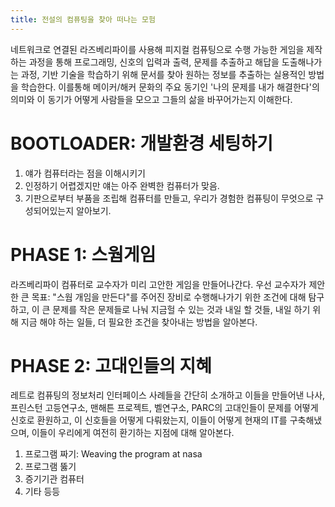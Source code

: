```yaml
---
title: 전설의 컴퓨팅을 찾아 떠나는 모험
---
```


네트워크로 연결된 라즈베리파이를 사용해 피지컬 컴퓨팅으로 수행 가능한 게임을 제작하는 과정을 통해 프로그래밍, 신호의 입력과 출력, 문제를 추출하고 해답을 도출해나가는 과정, 기반 기술을 학습하기 위해 문서를 찾아 원하는 정보를 추출하는 실용적인 방법을 학습한다. 이를통해 메이커/해커 문화의 주요 동기인 '나의 문제를 내가 해결한다'의 의미와 이 동기가 어떻게 사람들을 모으고 그들의 삶을 바꾸어가는지 이해한다.

# BOOTLOADER: 개발환경 세팅하기

1. 얘가 컴퓨터라는 점을 이해시키기
2. 인정하기 어렵겠지만 얘는 아주 완벽한 컴퓨터가 맞음.
3. 기판으로부터 부품을 조립해 컴퓨터를 만들고, 우리가 경험한 컴퓨팅이 무엇으로 구성되어있는지 알아보기.

# PHASE 1: 스웜게임

라즈베리파이 컴퓨터로 교수자가 미리 고안한 게임을 만들어나간다. 우선 교수자가 제안한 큰 목표: "스웜 개임을 만든다"를 주어진 장비로 수행해나가기 위한 조건에 대해 탐구하고, 이 큰 문제를 작은 문제들로 나눠 지금헐 수 있는 것과 내일 할 것들, 내일 하기 위해 지금 해야 하는 일들, 더 필요한 조건을 찾아내는 방법을 알아본다. 

# PHASE 2: 고대인들의 지혜

레트로 컴퓨팅의 정보처리 인터페이스 사례들을 간단히 소개하고 이들을 만들어낸 나사, 프린스턴 고등연구소, 맨해튼 프로젝트, 벨연구소, PARC의 고대인들이 문제를 어떻게 신호로 환원하고, 이 신호들을 어떻게 다뤄왔는지, 이들이 어떻게 현재의 IT를 구축해냈으며, 이들이 우리에게 여전히 환기하는 지점에 대해 알아본다.

1. 프로그램 짜기: Weaving the program at nasa
2. 프로그램 뚫기
3. 증기기관 컴퓨터
4. 기타 등등

